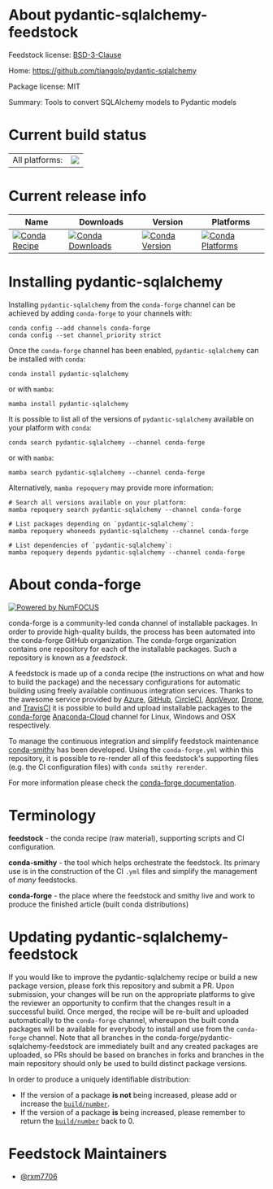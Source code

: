 About pydantic-sqlalchemy-feedstock
===================================

Feedstock license: [BSD-3-Clause](https://github.com/conda-forge/pydantic-sqlalchemy-feedstock/blob/main/LICENSE.txt)

Home: https://github.com/tiangolo/pydantic-sqlalchemy

Package license: MIT

Summary: Tools to convert SQLAlchemy models to Pydantic models

Current build status
====================


<table><tr><td>All platforms:</td>
    <td>
      <a href="https://dev.azure.com/conda-forge/feedstock-builds/_build/latest?definitionId=18759&branchName=main">
        <img src="https://dev.azure.com/conda-forge/feedstock-builds/_apis/build/status/pydantic-sqlalchemy-feedstock?branchName=main">
      </a>
    </td>
  </tr>
</table>

Current release info
====================

| Name | Downloads | Version | Platforms |
| --- | --- | --- | --- |
| [![Conda Recipe](https://img.shields.io/badge/recipe-pydantic--sqlalchemy-green.svg)](https://anaconda.org/conda-forge/pydantic-sqlalchemy) | [![Conda Downloads](https://img.shields.io/conda/dn/conda-forge/pydantic-sqlalchemy.svg)](https://anaconda.org/conda-forge/pydantic-sqlalchemy) | [![Conda Version](https://img.shields.io/conda/vn/conda-forge/pydantic-sqlalchemy.svg)](https://anaconda.org/conda-forge/pydantic-sqlalchemy) | [![Conda Platforms](https://img.shields.io/conda/pn/conda-forge/pydantic-sqlalchemy.svg)](https://anaconda.org/conda-forge/pydantic-sqlalchemy) |

Installing pydantic-sqlalchemy
==============================

Installing `pydantic-sqlalchemy` from the `conda-forge` channel can be achieved by adding `conda-forge` to your channels with:

```
conda config --add channels conda-forge
conda config --set channel_priority strict
```

Once the `conda-forge` channel has been enabled, `pydantic-sqlalchemy` can be installed with `conda`:

```
conda install pydantic-sqlalchemy
```

or with `mamba`:

```
mamba install pydantic-sqlalchemy
```

It is possible to list all of the versions of `pydantic-sqlalchemy` available on your platform with `conda`:

```
conda search pydantic-sqlalchemy --channel conda-forge
```

or with `mamba`:

```
mamba search pydantic-sqlalchemy --channel conda-forge
```

Alternatively, `mamba repoquery` may provide more information:

```
# Search all versions available on your platform:
mamba repoquery search pydantic-sqlalchemy --channel conda-forge

# List packages depending on `pydantic-sqlalchemy`:
mamba repoquery whoneeds pydantic-sqlalchemy --channel conda-forge

# List dependencies of `pydantic-sqlalchemy`:
mamba repoquery depends pydantic-sqlalchemy --channel conda-forge
```


About conda-forge
=================

[![Powered by
NumFOCUS](https://img.shields.io/badge/powered%20by-NumFOCUS-orange.svg?style=flat&colorA=E1523D&colorB=007D8A)](https://numfocus.org)

conda-forge is a community-led conda channel of installable packages.
In order to provide high-quality builds, the process has been automated into the
conda-forge GitHub organization. The conda-forge organization contains one repository
for each of the installable packages. Such a repository is known as a *feedstock*.

A feedstock is made up of a conda recipe (the instructions on what and how to build
the package) and the necessary configurations for automatic building using freely
available continuous integration services. Thanks to the awesome service provided by
[Azure](https://azure.microsoft.com/en-us/services/devops/), [GitHub](https://github.com/),
[CircleCI](https://circleci.com/), [AppVeyor](https://www.appveyor.com/),
[Drone](https://cloud.drone.io/welcome), and [TravisCI](https://travis-ci.com/)
it is possible to build and upload installable packages to the
[conda-forge](https://anaconda.org/conda-forge) [Anaconda-Cloud](https://anaconda.org/)
channel for Linux, Windows and OSX respectively.

To manage the continuous integration and simplify feedstock maintenance
[conda-smithy](https://github.com/conda-forge/conda-smithy) has been developed.
Using the ``conda-forge.yml`` within this repository, it is possible to re-render all of
this feedstock's supporting files (e.g. the CI configuration files) with ``conda smithy rerender``.

For more information please check the [conda-forge documentation](https://conda-forge.org/docs/).

Terminology
===========

**feedstock** - the conda recipe (raw material), supporting scripts and CI configuration.

**conda-smithy** - the tool which helps orchestrate the feedstock.
                   Its primary use is in the construction of the CI ``.yml`` files
                   and simplify the management of *many* feedstocks.

**conda-forge** - the place where the feedstock and smithy live and work to
                  produce the finished article (built conda distributions)


Updating pydantic-sqlalchemy-feedstock
======================================

If you would like to improve the pydantic-sqlalchemy recipe or build a new
package version, please fork this repository and submit a PR. Upon submission,
your changes will be run on the appropriate platforms to give the reviewer an
opportunity to confirm that the changes result in a successful build. Once
merged, the recipe will be re-built and uploaded automatically to the
`conda-forge` channel, whereupon the built conda packages will be available for
everybody to install and use from the `conda-forge` channel.
Note that all branches in the conda-forge/pydantic-sqlalchemy-feedstock are
immediately built and any created packages are uploaded, so PRs should be based
on branches in forks and branches in the main repository should only be used to
build distinct package versions.

In order to produce a uniquely identifiable distribution:
 * If the version of a package **is not** being increased, please add or increase
   the [``build/number``](https://docs.conda.io/projects/conda-build/en/latest/resources/define-metadata.html#build-number-and-string).
 * If the version of a package **is** being increased, please remember to return
   the [``build/number``](https://docs.conda.io/projects/conda-build/en/latest/resources/define-metadata.html#build-number-and-string)
   back to 0.

Feedstock Maintainers
=====================

* [@rxm7706](https://github.com/rxm7706/)

